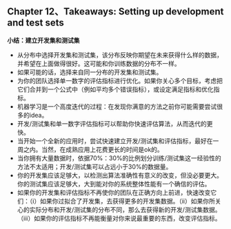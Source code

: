 ## Chapter 12、Takeaways: Setting up development and test sets

**小结：建立开发集和测试集**

- 从分布中选择开发集和测试集，该分布反映你期望在未来获得什么样的数据，并希望在上面做得很好。这可能和你训练数据的分布不一样。
- 如果可能的话，选择来自同一分布的开发集和测试集。
- 为你的团队选择单一数字的评估指标进行优化。如果你关心多个目标，考虑把它们合并到一个公式中（例如平均多个错误指标），或设定满足指标和优化指标。
- 机器学习是一个高度迭代的过程：在发现你满意的方法之前你可能需要尝试很多的idea。
- 开发/测试集和单一数字评估指标可以帮助你快速评估算法，从而迭代的更快。
- 当开始一个全新的应用时，尝试快速建立开发/测试集和评估指标，最好在一周之内。当然，在成熟应用上花费更长的时间是ok的。
- 当你拥有大量数据时，依据70%：30%的比例划分训练/测试集这一经验性的方法不太适用；开发/测试集可以占远小于30%的数据量。
- 你的开发集应该足够大，以检测出算法准确性有意义的改变，但没必要更大。你的测试集应该足够大，大到能对你的系统整体性能有一个确信的评估。
- 如果你的开发集和评估指标不再使你的团队在正确方向上前进，快速改变它们：（i）如果你过拟合了开发集，去获得更多的开发集数据。（ii）如果你所关心的实际分布和开发/测试集的分布不同，那么去获得新的开发/测试集数据。（iii）如果你的评估指标不再能衡量对你来说最重要的东西，改变评估指标。